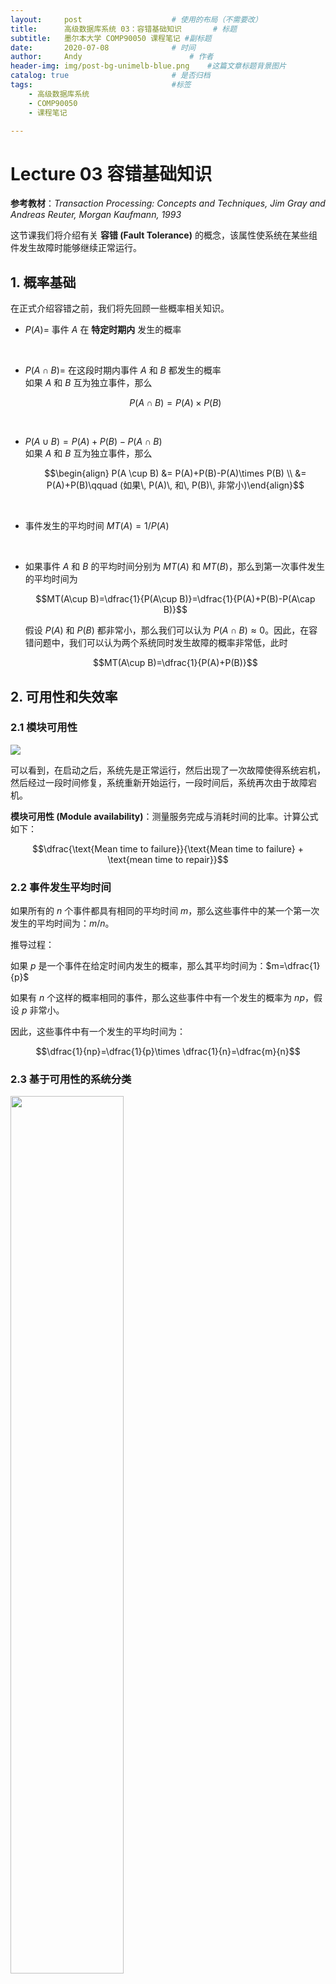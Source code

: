 ```yaml
---
layout:     post   				    # 使用的布局（不需要改）
title:      高级数据库系统 03：容错基础知识   	# 标题 
subtitle:   墨尔本大学 COMP90050 课程笔记 #副标题
date:       2020-07-08				# 时间
author:     Andy 						# 作者
header-img: img/post-bg-unimelb-blue.png 	#这篇文章标题背景图片
catalog: true 						# 是否归档
tags:								#标签
    - 高级数据库系统
    - COMP90050
    - 课程笔记

---
```


# Lecture 03 容错基础知识

**参考教材**：*Transaction Processing: Concepts and Techniques, Jim Gray and Andreas Reuter, Morgan Kaufmann, 1993*

这节课我们将介绍有关 **容错 (Fault Tolerance)** 的概念，该属性使系统在某些组件发生故障时能够继续正常运行。

## 1. 概率基础
在正式介绍容错之前，我们将先回顾一些概率相关知识。

* $P(A)=$ 事件 $A$ 在 **特定时期内** 发生的概率
  
  <br>

* $P(A \cap B)=$ 在这段时期内事件 $A$ 和 $B$ 都发生的概率  
  如果 $A$ 和 $B$ 互为独立事件，那么
  
  $$P(A \cap B)=P(A)\times P(B)$$

  <br>

* $P(A \cup B)= P(A) + P(B) - P(A\cap B)$  
  如果 $A$ 和 $B$ 互为独立事件，那么
  
  $$\begin{align} P(A \cup B) &= P(A)+P(B)-P(A)\times P(B) \\
  &= P(A)+P(B)\qquad  (如果\, P(A)\, 和\, P(B)\, 非常小)\end{align}$$

  <br>

* 事件发生的平均时间 $MT(A)=1/P(A)$
  
  <br>

* 如果事件 $A$ 和 $B$ 的平均时间分别为 $MT(A)$ 和 $MT(B)$，那么到第一次事件发生的平均时间为

  $$MT(A\cup B)=\dfrac{1}{P(A\cup B)}=\dfrac{1}{P(A)+P(B)-P(A\cap B)}$$

  假设 $P(A)$ 和 $P(B)$ 都非常小，那么我们可以认为 $P(A\cap B)\approx 0$。因此，在容错问题中，我们可以认为两个系统同时发生故障的概率非常低，此时

  $$MT(A\cup B)=\dfrac{1}{P(A)+P(B)}$$

## 2. 可用性和失效率
### 2.1 模块可用性

<img src="http://andy-blog.oss-cn-beijing.aliyuncs.com/blog/2020-07-21-WX20200721-194103%402x.png">

可以看到，在启动之后，系统先是正常运行，然后出现了一次故障使得系统宕机，然后经过一段时间修复，系统重新开始运行，一段时间后，系统再次由于故障宕机。

**模块可用性 (Module availability)**：测量服务完成与消耗时间的比率。计算公式如下：

$$\dfrac{\text{Mean time to failure}}{\text{Mean time to failure} + \text{mean time to repair}}$$

### 2.2 事件发生平均时间

如果所有的 $n$ 个事件都具有相同的平均时间 $m$，那么这些事件中的某一个第一次发生的平均时间为：$m/n$。

推导过程：

如果 $p$ 是一个事件在给定时间内发生的概率，那么其平均时间为：$m=\dfrac{1}{p}$

如果有 $n$ 个这样的概率相同的事件，那么这些事件中有一个发生的概率为 $np$，假设 $p$ 非常小。

因此，这些事件中有一个发生的平均时间为：

$$\dfrac{1}{np}=\dfrac{1}{p}\times \dfrac{1}{n}=\dfrac{m}{n}$$

### 2.3 基于可用性的系统分类

<img src="http://andy-blog.oss-cn-beijing.aliyuncs.com/blog/2020-07-21-WX20200721-214046%402x.png" width="60%">

对于一个不具备容错性的系统，如果我们不采取任何措施来管理系统从崩溃中恢复或者保证在某些组件崩溃时数据仍然可用，那么该系统不可用的期望时间约为 37 年。而如果我们采取一些管理措施，那么这段时间将大大缩短。对于一个具备容错管理的系统，其期望宕机时间约为 1 小时。而对于可用性要求非常高的系统，其期望宕机时间仍然在 3 秒左右。根据不同系统的可用性和管理方式，可以将它们分为 7 个级别：完全无管理系统为 1 级，追求极端可用性系统为 7 级。

### 2.4 影响系统可用性的因素

* 环境方面：诸如冷却、电源、天气、数据通信线路、火灾、地震、海啸、战争、人为破坏等
* 操作方面：系统管理、系统配置和系统操作程序
* 维护：定期维护的程序、定期更换硬件
* 硬件：设备、冷却
* 软件：程序
* 流程：罢工、宕机管理决策
* 内战

### 2.5 失效率

**浴缸失效率曲线**

<img src="http://andy-blog.oss-cn-beijing.aliyuncs.com/blog/2020-07-21-WX20200721-214708%402x.png" width="75%">

上图展示了大部分系统所遵循的浴缸失效率曲线。假设现在有一个正在运行的系统，其初始的失效率将较高，因为在初始阶段，可能有些硬件会失效，而当我们替换掉这些失效的硬件时，随着运行时间增加，失效率将逐渐下降。然后，经过某个时间点后，随着系统运行时间进一步增加，由于硬件过热或者一些其他原因，失效率又会逐渐上升。

**失效频率 vs. 持续时间**

<img src="http://andy-blog.oss-cn-beijing.aliyuncs.com/blog/2020-07-21-WX20200721-214911%402x.png" width="75%">

如果我们绘制出失效次数和持续时间二者之间的关系，一些小的失效问题的持续时间较短，可能只需要 1 个小时就能恢复正常，这类事件发生次数通常较高；而某些失效的修复时间可能需要 10 个小时以上，这类失效的发生率通常较低。

### 2.6 磁盘失效率

<img src="http://andy-blog.oss-cn-beijing.aliyuncs.com/blog/2020-07-22-WX20200722-135004%402x.png" width="70%">

这里是一个磁盘失效率的例子。可以看到：软数据读取错误的 MTTF 约为 1 小时，无其他不良影响，恢复方式为重新尝试；可屏蔽的硬数据读取错误的 MTTF 约为 3 天，导致后果是重新映射到新的扇区，重写正确数据，恢复方式为 ECC (纠错编码)；而导致设备需要修复的错误类型的 MTTF 约为 5 年，导致的结果为数据不可用，恢复方式为磁盘维修。

## 3. 投票 (Voting)
### 3.1 多数投票

现在，我们来看一个用于系统容错设计的基于多设备的简单策略：**投票 (Voting)**。

假设现在我们系统中有 3 台设备/模块，这被称为 **三工 (3-plex) 系统** (如果有 $n$ 台设备即为 n 工 ($n$-plex) 系统)。如果其中一个磁盘上的数据发生错误，这 3 台设备将进行投票，其中 2 台上数据可以正常工作，那么根据 **多数投票 (majority voting)** 结果，即使某个设备发生数据错误，系统仍然能够正常运行。

根据多数投票的不同考虑方式，可以分为两类：**Failvote (失败表决)** 和 **Failfast (失败即停)**。

* **Failvote**：在 **所有模块** 上实行多数表决。例如：对于 3-plex 系统，多数意味着 $2/3$；对于 5-plex 系统，多数意味着 $3/5$。

  Failvote 使用两个或多个模块并比较其输出。如果没有多数输出达成一致，则停止。尽管包含重复 (一对) 模块的失败次数是单模块失败次数的两倍，但其提供了清晰的失败语义。

  * 通过三工化，系统的 MTTF 降至单个模块的为 $5/6 = 1/3 + 1/2 = 0.83$
  
    令 $M$ 为单个模块的 MTTF。三工系统中的任意一个模块的 MTTF 均为 $M/3$，然后，两个工作模块中的任意一个模块的 MTTF 为 $M/2$。整个系统总的 MMTF 为：

    $$M \times(1/3 + 1/2)= 0.83M$$

* **Failfast (voting)**：此方案类似于 Failvote，区别在于 Failfast 系统会先检测哪些模块可用，然后在这些 **可用模块** 上实行多数表决。例如：对于 5-plex 系统，如果其中 2 个模块失效，这种情况下，系统的多数表决只需要剩下 3 个可用模块中的 2 个达成一致即可。

  * 对于一个 10-plex Failfast 系统，直到其中 9 个模块都发生故障之前，它都将继续运行；而对于同样模块数的 Failvote 系统，当 5 个模块出现故障时，系统将停止运行。

  * Failfast 系统的可用性要优于 Failvote 系统 (因为在没有多数同意的情况下，后者将停止运行)。

**例子**：考虑一个多模块的 Failvote 系统，其中每个模块的 MTTF 为 $10$ 年，包括软故障。

* 对于一个双工 (Duplex) 系统：$MTTF = 10/2 = 5$ 年。

* 对于一个三工 (Triplex) 系统：$MTTF = 10/3$ (第一次故障) $+ 10/2$ (第二次故障) $= 8.3$ 年。

* 如果三工系统可以屏蔽所有瞬态/软故障，并且硬故障的 MTTF 为 $100$ 年，则系统的 MTTF 为:

  $$100 \times（1/3 + 1/2）= 83.7 \text{ 年}$$

总体来看，多数表决策略提高了系统容错，但是和单模块系统相比，多模块系统的 MTTF 降低了。
  
### 3.2 Failvote 策略

Failvote 需要 **全部设备中的多数** 同意才能接受某项操作 (例如：读/写)

* 在三工系统中，我们有 3 台设备，我们至少需要其中 2 台设备同意才能继续进行操作。如果设备无法正常工作，并且我们没有多数表决，那么系统将停止。

* 方案 A：所有设备的都工作，所有设备都同意，那么接受操作（$3/3$ 同意）

* 方案 B：其中两台设备正常工作，并且这两台设备都同意，那么接受操作（$2/3$ 同意）

* 方案 C：其中两台设备正常工作，但这两台设备都不同意，那么不接受该操作，因为同意占比没有达到 $2/3$。

* 如果我们有 10 台设备，那么需要其中 6 台能够工作并就该决定达成共识，才能够继续运行。而当第 5 台设备失效时，系统将停止，因为剩余的能够进行同意表决的工作设备不足 6 台。

### 3.3 Failfast 策略

在 Failfast 中，我们只关心 **工作设备中的多数** 表决。我们假设我们能够知道哪些设备正在工作，因此，我们可以继续进行操作，直到只剩下 2 个工作设备为止，此时如果双方都同意，那么可以继续采取行动，但是如果二者表决结果不同，则系统将停止。

对于一个 10-plex 的 Failfast 系统：

* 0 台设备有故障，我们有 10 台设备在工作，至少需要 6 台同意才能接受操作
* 1 台设备有故障，我们有 9 台设备在工作，至少需要 5 台同意才能接受操作
* 2 台设备有故障，我们有 8 台设备在工作，至少需要 5 台同意才能接受操作
* 3 台设备有故障，我们有 7 台设备在工作，至少需要 4 台同意才能接受操作
* 4 台设备有故障，我们有 6 台设备在工作，至少需要 4 台同意才能接受操作
* 5 台设备有故障，我们有 5 台设备在工作，至少需要 3 台同意才能接受操作
* 6 台设备有故障，我们有 4 台设备在工作，至少需要 3 台同意才能接受操作
* 7 台设备有故障，我们有 3 台设备在工作，至少需要 2 台同意才能接受操作
* 8 台设备有故障，我们有 2 台设备在工作，那么需要这 2 台都同意才能接受操作
* 9 台设备有故障，我们有 1 台设备在工作，那么系统将停止，因为没有可用的多数表决

### 3.4 相关概率

**N-plex 修复**：在这种配置下，设备故障一旦被检测到，其修复的平均时间为 **MTTR (平均修复时间)**。有时 MTTR 只是需要更换设备的时间。

<IMG SRC="http://andy-blog.oss-cn-beijing.aliyuncs.com/blog/2020-07-25-WX20200725-160344%402x.png" width="80%">

最新磁盘设备的典型值：

* $MTTR =$ 几小时 (假设我们有备用磁盘) 到 1 天
* $MTTF =$ 750000 小时 (大约 86 年)

系统中单个模块/设备不可用的概率为：

$$P_1 = \dfrac{MTTR}{MTTF + MTTR}\cong \dfrac{MTTR}{MTTF} \quad (\text{如果}\; MTTF \gg MTTR)$$

系统中 ($n-1$) 个模块不可用的概率为：

$$P_{n-1}=\left(\dfrac{MTTR}{MTTF}\right)^{n-1}$$

系统中单个模块/设备失效的概率为：

$$P_f = \dfrac{1}{MTTF}$$

对于一个多模块系统，如果其中一个模块失效了，整体系统仍然可能是可用的，例如：在 RAID 6 中，我们有多个磁盘，即使其中某个磁出现故障，我们仍然可以通过其余磁盘上的数据和校验位进行数据恢复，使得系统继续运行。

系统由于特定的第 $i$ 个模块失效而最终发生故障的概率为：

$$P_f \cdot P_{n-1}= \left(\dfrac{1}{MTTF}\right) \cdot \left(\dfrac{MTTR}{MTTF}\right)^{n-1}$$

一个 n-plex 的 Failfast 系统失效的概率为：

$$P_{n-plex} = \left(\dfrac{n}{MTTF}\right) \cdot \left(\dfrac{MTTR}{MTTF}\right)^{n-1}$$

一个 n-plex 的 Failfast 系统的 MTTF 为：

$$MTTF_n = \left(\dfrac{MTTF}{n}\right) \cdot \left(\dfrac{MTTF}{MTTR}\right)^{(n-1)}$$

## 4. Old-New Master

我们已经介绍了基于 Voting 的容错技术，现在我们来学习另外一种容错技术：old-new master。这种方法很简单，但是在大部分数据库系统中很少应用。

* 将要执行的所有更新 (事务) 记录在单独的文件 (稳定存储) 中
* 在晚上 (通常) 使用旧 (前一天) 的母版和批量更新 (事务) 生成一个单独的新 (第二天) 母版。

<img src="http://andy-blog.oss-cn-beijing.aliyuncs.com/blog/2020-07-26-WX20200726-154416%402x.png" width="70%">

假设现在有一个银行系统，我们有一个 master 文件 (实际上它不是单个文件，而是一个文件集合)，其中包含了所有我们需要的数据值，例如：账户名称、ID、余额等等。对于所有这些信息，有一些相应的事务/操作请求，例如：从一个银行账户转账到另一个账户。所有这些事务/操作相关信息都被存储在一个稳定存储 (stable storage) 中。然后，在某个事务发生率较低的时段 (例如：每天晚上)，我们将创建一个新的 master 文件，其中包含了旧的 master 文件在经过事务/操作更新之后的信息 (例如：从账户 A 转账 100 美元到账户 B 之后， 两个账户余额将更新)。然后这个新的 master 文件将继续在系统中工作。这些事务/操作处理的过程是离线的，所以当出现任何问题时，我们并不知道发生了什么，直到第二天这些事务/操作实际上被完成之后。

这种更新模型为我们提供了容错能力，因为只要我们有旧的 master 文件和要执行的事务，我们就总是可以在第二天产生新的 master 文件。

但是，这种模式的问题是：它不是在线处理，如果事务失败，要等到第二天才会通知客户。

## 5. 软件可靠性

软件可靠性和硬件可靠性之间的主要区别：

* 硬件可靠性要求容忍 **组件** 故障。
* 软件可靠性要求容忍 **设计和编码** 错误。
* 硬件和软件之间的区别越来越小，因为大多数硬件单元都具有大量的软件组件。这些系统通常称为 **嵌入式系统 (embedded systems)**。

### 5.1 N 版本程序设计

**N 版本程序设计 (N-version programming)**：为程序设计 $n$ 个版本，仔细地测试每个版本，然后并行地运行所有 $n$ 个版本的程序，选择 $n$ 个结果中占大多数的作为最终结果，利用这种设计差异就能够屏蔽许多故障。

* 使用 n 个并行运行的程序，对每个答案进行多数表决
* 优点是设计和编码的多样性可以屏蔽许多故障

### 5.2 事务

**事务 (Transactions)**：把每个程序当成一个具有一致性检查的 ACID 状态转换来写。事务的最后，如果一致性检查不满足，终止事务并重新开始。第二次重新运行事务就会工作起来。

* 每个程序都被编写为带有一致性检查的 ACID 状态事务。
* 在没有适当恢复 (修复) 的情况下重新启动应用程序会使系统非常不可靠。
* 甚至一个事务处理系统也无法容忍应用程序错误。
* **Bohrbug**：以物理学家 Niels Bohr 命名，这些是确定性的 bug，相对容易处理。
* **Heisenbug**：以物理学家 Werner Heisenberg 命名，这些 bug 是偶然出现的瞬时 (非确定性) 软件错误，通常与负载条件和定时 (竞争条件) 有关。

### 5.3 故障

设计容错程序需要一个模型，模型包括三种实体类型：**进程**、**消息** 和 **存储**。每个实体有期望行为集合和故障行为集合。

故障行为可以分为 **预期故障 (设计中可容错的故障)** 和 **非预期故障 (设计中不可容错的故障)**。其中，非预期故障可以描述为稠密故障和拜占庭式故障。

* **稠密故障 (Dense Faults)**：算法是 $n$ 容错，系统在一段时间内最多可以容忍 $n$ 个故障。如果故障数超过 $n$，则系统可能会中断服务。

* **拜占庭式故障 (Byzantine Faults)**：这类故障不是模型的一部分，并且在设计时没有考虑到容忍此类故障。例如：设计模型时一般不考虑诸如地震之类的环境问题。

### 5.4 如何提高软件可靠性

**数据定期传输 (Periodic Transfer of data)**：建立进程对。一个名为 **主进程 (Primary Process)** 的进程将完成所有工作，直到其失败。然后，另一个进程，称为 **备份进程 (Backup Process)**，将接管主进程的工作，继续计算。为了做到这一点，主进程需要周期性地发送消息给后备进程，表明自己还处于活动状态，并且还需要将其状态传输给后备进程。如果后备进程在两个消息周期中没有从主进程接收到该消息，它就假设主进程已经失败，并且接管主进程的工作，接管分为以下三种形式：

* **检查点重启 (Checkpoint-restart)**：主进程将自己的状态记录在一个双工存储模块上。在接管时，后备进程从双工存储中读取主进程状态，然后恢复应用程序。

* **检查点消息 (Checkpoint messages)**：主进程将其状态更改作为消息发送给后备进程。 接管时，备份将从最近的检查点消息中获取其当前状态。

* **持久进程 (Persistent)**：后备进程以空状态重新启动，并允许事务处理机制清除所有尚未提交的事务。这是大部分数据库系统所采用的方法。

**高可用存储 (Highly available storage)**

* 写入多个存储模块
* 具有某种校验和，以确保以很高的概率正确读取数据
* 磁盘镜像就是一个例子
* 阴影化是另一种镜像技术，允许原子写操作

**高可用进程 (Highly available Processes)**

* 进程配对
* 基于事务的重启
* 检查点重启

## 6. 如何提高通信可靠性

我们已经介绍了如何提高硬件和软件的容错机制，现在我们将介绍有关通信的容错机制。除了前面提到的备份进程中的消息传递之外，不同系统之间还存在一些其他类型的消息传递，例如：分布式系统。

通常，存在两种类型的消息：**发送消息 (messages sent)** 和 **接收消息 (messages received)**。然后，为了提升通信可靠性，我们还引入了另一种消息类型：**确认消息 (acknowledge messages)**。

假设现在我们有一个分布式系统，它包含两个子系统：

<img src="http://andy-blog.oss-cn-beijing.aliyuncs.com/blog/2020-08-07-WX20200807-184118%402x.png" width="80%">

其中：

* **Out** $=$ number of messages sent
* **In** $=$ number of messages received
* **Ack** $=$ number of acknowledgements

现在，右侧子系统往左侧子系统发送了一条消息。可以看到右侧子系统中 **Out** 数量从之前的 $6$ 增加到了 $7$，然后，消息 $7$ 被传递给左侧子系统：

<img src="http://andy-blog.oss-cn-beijing.aliyuncs.com/blog/2020-08-07-WX20200807-184348%402x.png" width="60%">

如果左侧子系统成功接收到该消息，那么，其中的 **In** 数量将从之前的 $6$ 增加到 $7$。而由于成功接收，左侧子系统将发送一条确认消息给右侧子系统，告知其消息 $7$ 已经收到：

<img src="http://andy-blog.oss-cn-beijing.aliyuncs.com/blog/2020-08-07-WX20200807-185821%402x.png" width="60%">

而在右侧子系统接收到左侧子系统发送过来的确认消息后，其 **Ack** 数量将从之前的 $6$ 增加到 $7$。当整个过程完成之后，最初的消息发送方将知道消息已经成功送达：

<img src="http://andy-blog.oss-cn-beijing.aliyuncs.com/blog/2020-08-07-WX20200807-190119%402x.png" width="60%">

这些通信信息可能需要存储在一些诸如硬盘之类的稳定存储中。例如：为了确保后备进程能够正确运行，进程之间的通信信息需要保存在稳定存储中，我们来看一下这个过程是如何完成的。首先，为后备进程创建一个检查点，因此，它可以从该检查点状态开始接管主进程：

<img src="http://andy-blog.oss-cn-beijing.aliyuncs.com/blog/2020-08-07-WX20200807-201709%402x.png" width="80%">

当右侧子系统发送消息时，需要对应的存储来记录该事务消息及其对应 ID：

<img src="http://andy-blog.oss-cn-beijing.aliyuncs.com/blog/2020-08-07-WX20200807-202342%402x.png" width="80%">

然后，消息将被发送：

<img src="http://andy-blog.oss-cn-beijing.aliyuncs.com/blog/2020-08-07-WX20200807-202629%402x.png" width="80%">

当左侧子系统接收该消息时，同样，在其对应存储中对该消息及其 ID 进行记录：

<img src="http://andy-blog.oss-cn-beijing.aliyuncs.com/blog/2020-08-07-WX20200807-203416%402x.png" width="80%">

然后，接收方将发送确认信息给发送方：

<img src="http://andy-blog.oss-cn-beijing.aliyuncs.com/blog/2020-08-07-WX20200807-203551%402x.png" width="80%">

发送方接收确认信息并根据其 ID 更新 **Ack** 的值：

<img src="http://andy-blog.oss-cn-beijing.aliyuncs.com/blog/2020-08-07-WX20200807-203940%402x.png" width="80%">

最后，同步更新其稳定存储中的 **Ack** 的值：

<img src="http://andy-blog.oss-cn-beijing.aliyuncs.com/blog/2020-08-07-WX20200807-204617%402x.png" width="80%">

这两个稳定存储为每个对应的后备进程创建检查点，以确保接管正确。

## 7. 总结

提高系统的可靠性，具体性能方面涉及：

* 提高 CPU、内存和存储单元的硬件可靠性。这可以通过采用大量冗余实现，例如：N-plex 系统。
* 通过采用进程对或者基于事务的恢复，可以提高软件可靠性。
* 通信系统的可靠性不仅需要硬件冗余，而且还需要保证消息的发送和接收，这可以通过使用稳定存储，以及采用重传和重复确认机制实现：直到消息被传递和确认为止。

下节内容：面向事务的计算
